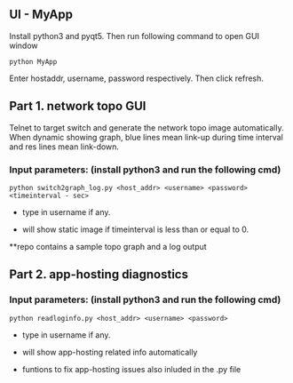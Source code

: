## UI - MyApp
Install python3 and pyqt5. Then run following command to open GUI window
```
python MyApp
```
Enter hostaddr, username, password respectively. Then click refresh.

## Part 1. network topo GUI
Telnet to target switch and generate the network topo image automatically. When dynamic showing graph, blue lines mean link-up during time interval and res lines mean link-down.

### Input parameters: (install python3 and run the following cmd)
```
python switch2graph_log.py <host_addr> <username> <password> <timeinterval - sec>
```
  
- type in username if any.

- will show static image if timeinterval is less than or equal to 0.


**repo contains a sample topo graph and a log output

## Part 2. app-hosting diagnostics
### Input parameters: (install python3 and run the following cmd)
```
python readloginfo.py <host_addr> <username> <password>
```
- type in username if any.

- will show app-hosting related info automatically

- funtions to fix app-hosting issues also inluded in the .py file
